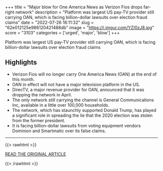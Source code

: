+++
title = "Major blow for One America News as Verizon Fios drops far-right network"
description = "Platform was largest US pay-TV provider still carrying OAN, which is facing billion-dollar lawsuits over election fraud claims"
date = "2022-07-26 16:11:32"
slug = "62e012125e986120421488db"
image = "https://i.imgur.com/YZI0zJ8.jpg"
score = "3103"
categories = ['urged', 'major', 'blow']
+++

Platform was largest US pay-TV provider still carrying OAN, which is facing billion-dollar lawsuits over election fraud claims

## Highlights

- Verizon Fios will no longer carry One America News (OAN) at the end of this month.
- OAN in effect will not have a major television platform in the US.
- DirecTV, a major revenue provider for OAN, announced that it was dropping the network in April.
- The only network still carrying the channel is General Communications Inc, available in a little over 100,000 households.
- The network, which has staunchly supported Donald Trump, has played a significant role in spreading the lie that the 2020 election was stolen from the former president.
- It is facing billion-dollar lawsuits from voting equipment vendors Dominion and Smartmatic over its false claims.

---

{{< rawhtml >}}
  <p class="article-category">
    <a target="_blank" href="https://www.theguardian.com/tv-and-radio/2022/jul/25/one-america-news-verizon-fios-drops">READ THE ORIGINAL ARTICLE</a>
  </p>
{{< /rawhtml >}}
